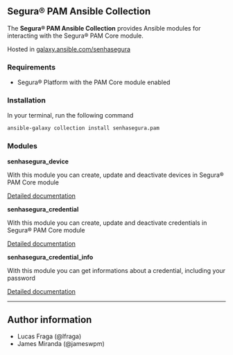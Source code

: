 ## Segura® PAM Ansible Collection

The **Segura® PAM Ansible Collection** provides Ansible modules for interacting with the Segura® PAM Core module.

Hosted in [galaxy.ansible.com/senhasegura](https://galaxy.ansible.com/ui/namespaces/senhasegura/)


### Requirements

- Segura® Platform with the PAM Core module enabled


### Installation

In your terminal, run the following command

```bash
ansible-galaxy collection install senhasegura.pam
```


### Modules

**senhasegura_device**

With this module you can create, update and deactivate devices in Segura® PAM Core module

[Detailed documentation](https://github.com/senhasegura/ansible-pam-collection/blob/main/docs/senhasegura_device.md)

**senhasegura_credential**

With this module you can create, update and deactivate credentials in Segura® PAM Core module

[Detailed documentation](https://github.com/senhasegura/ansible-pam-collection/blob/main/docs/senhasegura_credential.md)

**senhasegura_credential_info**

With this module you can get informations about a credential, including your password

[Detailed documentation](https://github.com/senhasegura/ansible-pam-collection/blob/main/docs/senhasegura_credential_info.md)


---

## Author information

- Lucas Fraga (@lfraga)
- James Miranda (@jameswpm)
